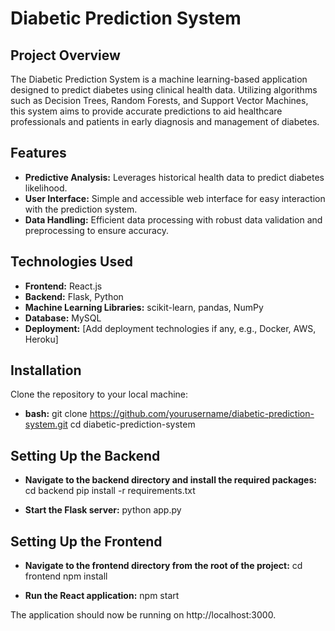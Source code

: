 # Diabetic Prediction System

## Project Overview
The Diabetic Prediction System is a machine learning-based application designed to predict diabetes using clinical health data. Utilizing algorithms such as Decision Trees, Random Forests, and Support Vector Machines, this system aims to provide accurate predictions to aid healthcare professionals and patients in early diagnosis and management of diabetes.

## Features
- **Predictive Analysis:** Leverages historical health data to predict diabetes likelihood.
- **User Interface:** Simple and accessible web interface for easy interaction with the prediction system.
- **Data Handling:** Efficient data processing with robust data validation and preprocessing to ensure accuracy.

## Technologies Used
- **Frontend:** React.js
- **Backend:** Flask, Python
- **Machine Learning Libraries:** scikit-learn, pandas, NumPy
- **Database:** MySQL
- **Deployment:** [Add deployment technologies if any, e.g., Docker, AWS, Heroku]

## Installation

Clone the repository to your local machine:
- **bash:** 
git clone https://github.com/yourusername/diabetic-prediction-system.git
cd diabetic-prediction-system

## Setting Up the Backend
- **Navigate to the backend directory and install the required packages:**
cd backend
pip install -r requirements.txt

- **Start the Flask server:**
python app.py

## Setting Up the Frontend
- **Navigate to the frontend directory from the root of the project:**
cd frontend
npm install

- **Run the React application:**
npm start

The application should now be running on http://localhost:3000.